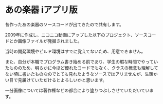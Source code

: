 # あの楽器 iアプリ版
昔作ったあの楽器のソースコードが出てきたので共有します。

2009年に作成し、ニコニコ動画にアップした以下のプロジェクト、ソースコードとか画像ファイルが発掘されました。

当時の開発環境やビルド環境はすでに覚えてないため、用意できません。

また、自分が本職でプログラム書き始める前であり、学生の暇な時間でやっていたもののため、明らかに今ほど優れたコードでもなく、クラスの概念も理解してない頃に書いたものなのでとても見れたようなソースではアリませんが、生暖かい目で見届けていただけるとよろしいかと思います。

一分画像については著作権などの都合により塗りつぶしさせていただいています。